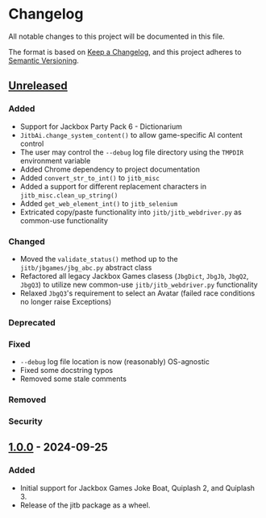 # Changelog

All notable changes to this project will be documented in this file.

The format is based on [Keep a Changelog](https://keepachangelog.com/en/1.1.0/),
and this project adheres to [Semantic Versioning](https://semver.org/spec/v2.0.0.html).

## [Unreleased]

### Added

- Support for Jackbox Party Pack 6 - Dictionarium
- `JitbAi.change_system_content()` to allow game-specific AI content control
- The user may control the `--debug` log file directory using the `TMPDIR` environment variable
- Added Chrome dependency to project documentation
- Added `convert_str_to_int()` to `jitb_misc`
- Added a support for different replacement characters in `jitb_misc.clean_up_string()`
- Added `get_web_element_int()` to `jitb_selenium`
- Extricated copy/paste functionality into `jitb/jitb_webdriver.py` as common-use functionality

### Changed

- Moved the `validate_status()` method up to the `jitb/jbgames/jbg_abc.py` abstract class
- Refactored all legacy Jackbox Games clasess (`JbgDict`, `JbgJb`, `JbgQ2`, `JbgQ3`) to utilize new common-use `jitb/jitb_webdriver.py` functionality
- Relaxed `JbgQ3`'s requirement to select an Avatar (failed race conditions no longer raise Exceptions)

### Deprecated

### Fixed

- `--debug` log file location is now (reasonably) OS-agnostic
- Fixed some docstring typos
- Removed some stale comments

### Removed

### Security

## [1.0.0] - 2024-09-25

### Added

- Initial support for Jackbox Games Joke Boat, Quiplash 2, and Quiplash 3.
- Release of the jitb package as a wheel.

[unreleased]: https://github.com/hark130/jack-in-the-box/compare/v1.0.0...HEAD
[1.0.0]: https://github.com/hark130/jack-in-the-box/releases/tag/v1.0.0
